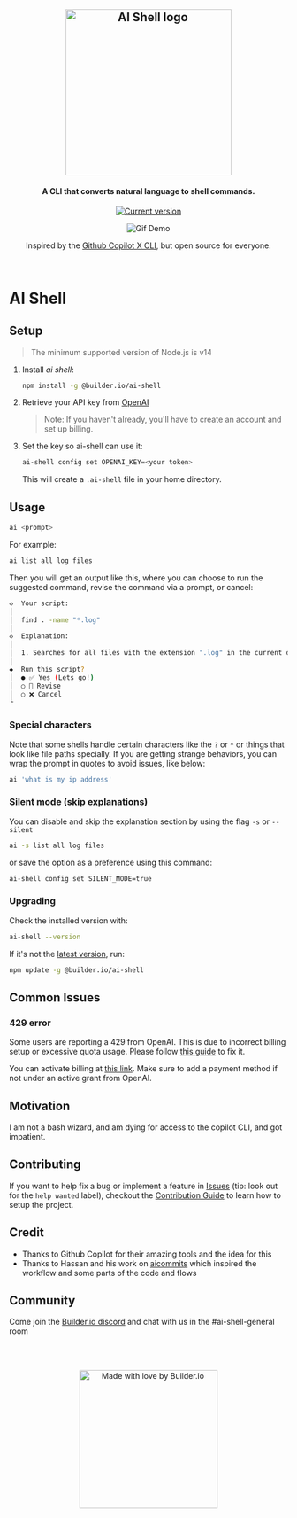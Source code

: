 <h2 align="center">
   <picture>
      <source media="(prefers-color-scheme: dark)" srcset="https://cdn.builder.io/api/v1/image/assets%2FYJIGb4i01jvw0SRdL5Bt%2Fb5b9997cec2c4fffb3e5c5e9bb4fed7d">
      <img width="300" alt="AI Shell logo" src="[https://user-images.githubusercontent.com/844291/230786555-a58479e4-75f3-4222-a6eb-74c5af953eac.png](https://cdn.builder.io/api/v1/image/assets%2FYJIGb4i01jvw0SRdL5Bt%2Fb7f9d2d9911a4199a9d26f8ba210b3f8)">
    </picture>
</h2>

<h4 align="center">
   A CLI that converts natural language to shell commands.
</h4>
<p align="center">
   <a href="https://www.npmjs.com/package/@builder.io/ai-shell"><img src="https://img.shields.io/npm/v/@builder.io/ai-shell" alt="Current version"></a>
</p>

<p align="center">
   <img alt="Gif Demo" src="https://user-images.githubusercontent.com/844291/230413167-773845e7-4c9f-44a5-909c-02802b5e49f6.gif" >
<p>

<p align="center">
   Inspired by the <a href="https://githubnext.com/projects/copilot-cli">Github Copilot X CLI</a>, but open source for everyone.
</p>

<br>

# AI Shell

## Setup

> The minimum supported version of Node.js is v14

1. Install _ai shell_:

   ```sh
   npm install -g @builder.io/ai-shell
   ```

2. Retrieve your API key from [OpenAI](https://platform.openai.com/account/api-keys)

   > Note: If you haven't already, you'll have to create an account and set up billing.

3. Set the key so ai-shell can use it:

   ```sh
   ai-shell config set OPENAI_KEY=<your token>
   ```

   This will create a `.ai-shell` file in your home directory.

## Usage

```bash
ai <prompt>
```

For example:

```bash
ai list all log files
```

Then you will get an output like this, where you can choose to run the suggested command, revise the command via a prompt, or cancel:

```bash
◇  Your script:
│
│  find . -name "*.log"
│
◇  Explanation:
│
│  1. Searches for all files with the extension ".log" in the current directory and any subdirectories.
│
◆  Run this script?
│  ● ✅ Yes (Lets go!)
│  ○ 📝 Revise
│  ○ ❌ Cancel
└
```

### Special characters

Note that some shells handle certain characters like the `?` or `*` or things that look like file paths specially. If you are getting strange behaviors, you can wrap the prompt in quotes to avoid issues, like below:

```bash
ai 'what is my ip address'
```

### Silent mode (skip explanations)

You can disable and skip the explanation section by using the flag `-s` or `--silent`

```bash
ai -s list all log files
```

or save the option as a preference using this command:

```bash
ai-shell config set SILENT_MODE=true
```

### Upgrading

Check the installed version with:

```bash
ai-shell --version
```

If it's not the [latest version](https://github.com/BuilderIO/ai-shell/tags), run:

```bash
npm update -g @builder.io/ai-shell
```

## Common Issues

### 429 error

Some users are reporting a 429 from OpenAI. This is due to incorrect billing setup or excessive quota usage. Please follow [this guide](https://help.openai.com/en/articles/6891831-error-code-429-you-exceeded-your-current-quota-please-check-your-plan-and-billing-details) to fix it.

You can activate billing at [this link](https://platform.openai.com/account/billing/overview). Make sure to add a payment method if not under an active grant from OpenAI.

## Motivation

I am not a bash wizard, and am dying for access to the copilot CLI, and got impatient.

## Contributing

If you want to help fix a bug or implement a feature in [Issues](https://github.com/BuilderIO/ai-shell/issues) (tip: look out for the `help wanted` label), checkout the [Contribution Guide](CONTRIBUTING.md) to learn how to setup the project.

## Credit

- Thanks to Github Copilot for their amazing tools and the idea for this
- Thanks to Hassan and his work on [aicommits](https://github.com/Nutlope/aicommits) which inspired the workflow and some parts of the code and flows

## Community

Come join the [Builder.io discord](https://discord.gg/EMx6e58xnw) and chat with us in the #ai-shell-general room

<br><br>

<p align="center">
   <a href="https://www.builder.io/m/developers">
      <picture>
         <source media="(prefers-color-scheme: dark)" srcset="https://user-images.githubusercontent.com/844291/230786554-eb225eeb-2f6b-4286-b8c2-535b1131744a.png">
         <img width="250" alt="Made with love by Builder.io" src="https://user-images.githubusercontent.com/844291/230786555-a58479e4-75f3-4222-a6eb-74c5af953eac.png">
       </picture>
   </a>
</p>
